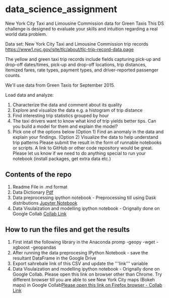 # data_science_assignment
New York City Taxi and Limousine Commission data for Green Taxis This DS challenge is designed to evaluate your skills and intuition regarding a real world data problem. 

Data set: New York City Taxi and Limousine Commission trip records https://www1.nyc.gov/site/tlc/about/tlc-trip-record-data.page  

The yellow and green taxi trip records include fields capturing pick-up and drop-off dates/times, pick-up and drop-off locations, trip distances, itemized fares, rate types, payment types, and driver-reported passenger counts.  

We'll use data from Green Taxis for September 2015.  

Load data and analyze:  
1) Characterize the data and comment about its quality 
2) Explore and visualize the data e.g. a histogram of trip distance 
3) Find interesting trip statistics grouped by hour 
4) The taxi drivers want to know what kind of trip yields better tips. Can you build a model for them and explain the model? 
5) Pick one of the options below (Option 1) Find an anomaly in the data and explain your findings. (Option 2) Visualize the data to help understand trip patterns Please submit the result in the form of runnable notebooks or scripts. A link to GitHub or other code repository would be great. Please let us know if we need to do anything special to run your notebook (install packages, get extra data etc.)

## Contents of the repo ##

1. Readme File in .md format
2. Data Dictionary [Pdf](https://github.com/hkhoont/data_science_assignment/blob/master/data_dictionary%20-%20Green%20Taxi%20NYC.pdf)
3. Data preprocessing ipython notebook - Preprocessing till using Dask distributions [Jupyter Notebook](https://github.com/hkhoont/data_science_assignment/blob/master/data_preprocess.ipynb)
4. Data Visulaization and modelling ipython notebook - Orignally done on Google Collab [Collab Link](https://colab.research.google.com/drive/1upuXc2VEjdnERvQFzWLb3gdQDc6NeOiM)

## How to run the files and get the results ##

1. First intall the following library in the Anaconda promp
-geopy
-wget
-xgboost
-geopandas
2. After running the data preprocesing IPython Notebook - save the resultant DataFrame in the Google Drive
3. Export sahrebale link of this CSV and update the '''link''' variable
4. Data Visulaization and modelling ipython notebook - Orignally done on Google Collab. Please open this link on browser other than Chrome. Try different browser till you are able to see New York City maps (Bokeh maps) in Google Collab[Please open this link on Firefox browser - Collab Link](https://colab.research.google.com/drive/1upuXc2VEjdnERvQFzWLb3gdQDc6NeOiM)
